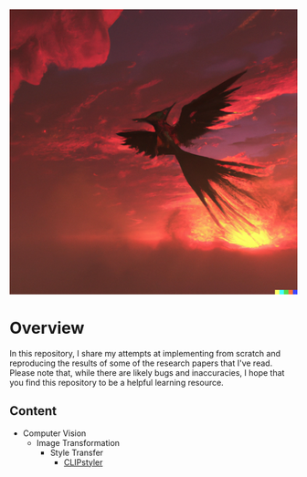 <img src="https://github.com/gonzrubio/ML_Papers/blob/main/DALLE_A_%203D_render_of_a_phoenix_like_humming_bird_flying_over_an_epic_sunset.png" alt="banner" width="100%" height="500">

# Overview

In this repository, I share my attempts at implementing from scratch and reproducing the results of some of the research papers that I've read. Please note that, while there are likely bugs and inaccuracies, I hope that you find this repository to be a helpful learning resource.

## Content

* Computer Vision
  * Image Transformation
    * Style Transfer
      * [CLIPstyler](https://github.com/gonzrubio/ML_Papers/tree/main/Computer_Vision/Image_Transformation/Style_Transfer/CLIPstyler_Kwon_%26_Ye_2022)
